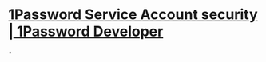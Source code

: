 # [1Password Service Account security | 1Password Developer](https://developer.1password.com/docs/service-accounts/security)
	-